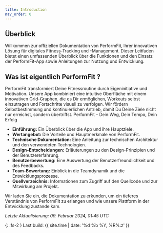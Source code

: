 ```yaml
---
title: Introduction
nav_order: 0
---
```


## Überblick

Willkommen zur offiziellen Dokumentation von PerformFit, Ihrer innovativen Lösung für digitales Fitness-Tracking und -Management. Dieser Leitfaden bietet einen umfassenden Überblick über die Funktionen und den Einsatz der PerformFit-App sowie Anleitungen zur Nutzung und Entwicklung.

## Was ist eigentlich PerformFit ?

PerformFit transformiert Deine Fitnessroutine durch Eigeninitiative und Motivation. Unsere App kombiniert eine intuitive Oberfläche mit einem innovativen Grid-Graphen, die es Dir ermöglichen, Workouts selbst einzutragen und Fortschritte visuell zu verfolgen. Wir fördern Selbstbestimmung und kontinuierlichen Antrieb, damit Du Deine Ziele nicht nur erreichst, sondern übertriffst. 
PerformFit – Dein Weg, Dein Tempo, Dein Erfolg


- **Einführung:** Ein Überblick über die App und ihre Hauptziele.
- **Wertangebot:** Die Vorteile und Hauptmerkmale von PerformFit.
- **Technische Dokumentation:** Eine Anleitung zur technischen Architektur und den verwendeten Technologien.
- **Design-Entscheidungen:** Erläuterungen zu den Design-Prinzipien und der Benutzererfahrung.
- **Benutzerbewertung:** Eine Auswertung der Benutzerfreundlichkeit und des Feedbacks.
- **Team-Bewertung:** Einblick in die Teamdynamik und die Entwicklungsprozesse.
- **Quellverzeichnis:** Informationen zum Zugriff auf den Quellcode und zur Mitwirkung am Projekt.

Wir laden Sie ein, die Dokumentation zu erkunden, um ein tieferes Verständnis von PerformFit zu erlangen und wie unsere Plattform in der Entwicklung zustande kam.



*Letzte Aktualisierung: 09. Februar 2024, 01:45 UTC*




{: .fs-2 }
Last build: {{ site.time | date: '%d %b %Y, %R%:z' }}